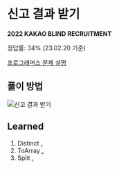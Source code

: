 # 신고 결과 받기

**2022 KAKAO BLIND RECRUITMENT**

정답률: 34% (23.02.20 기준)

[프로그래머스 문제 설명](https://school.programmers.co.kr/learn/courses/30/lessons/92334)


## 풀이 방법

![신고 결과 받기](https://user-images.githubusercontent.com/111097397/222901340-7815c397-b8c8-4d55-a737-74515ef5ce05.png)

## Learned

1. Distinct [.](https://www.notion.so/Distinct-095a7f3ab4c847b9a53877bd0dc6ad2c?pvs=4)
2. ToArray [.](https://www.notion.so/ToArray-8711b84a0c5e4e99a21cd49246f0a2c6?pvs=4)
3. Split [.](https://www.notion.so/Split-05e70c02b7be4ce29d1030cdc2314d90?pvs=4)
